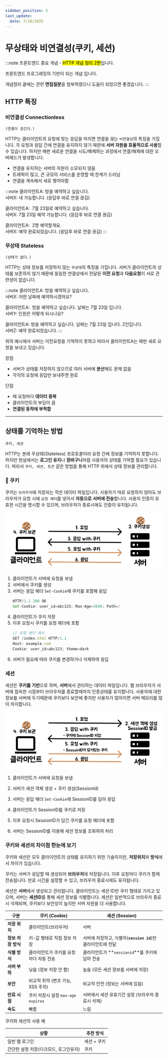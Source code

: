 ```yaml
---
sidebar_position: 5
last_update:
  date: 7/28/2025
---
```


# 무상태와 비연결성(쿠키, 세션)

:::note
프론트엔드 중요 개념 - <mark>HTTP 개념 정리 2편</mark>입니다.

프론트엔드 프로그래밍의 기반이 되는 개념 입니다.

개념정리 끝에는 관련 **면접질문**을 첨부하였으니 도움이 되었으면 좋겠습니다.
:::

## HTTP 특징
### 비연결성 Connectionless

`(연결이 끊긴다.)`

HTTP는 클라이언트의 요청에 맞는 응답을 마치면 연결을 끊는 `비연결성`의 특징을 가집니다. 각 요청과 응답 간에 연결을 유지하지 않기 때문에 **서버 자원을 효율적으로 사용**할 수 있습니다. 하지만 매번 새로운 연결을 시도/해제하는 과정에서 연결/해제에 대한 오버헤드가 발생합니다.

- 연결을 유지하는 서버의 자원이 소모되지 않음
- 트래픽이 많고, 큰 규모의 서비스를 운영할 때 한계가 드러남
- 연결을 계속해서 새로 맺어야함

:::note
클라이언트A: 방을 예약하고 싶습니다.  
서버X: 네 가능합니다.
(응답후 바로 연결 끊김)

클라이언트A:  7월 23일로 예약하고 싶습니다.  
서버X: 7월 23일 예약 가능합니다. 
(응답후 바로 연결 끊김)

클라이언트A:  2명 예약할게요.  
서버X: 예약 완료되었습니다. 
(응답후 바로 연결 끊김)
:::

### 무상태 Stateless

`(상태가 없다.)` 

HTTP는 상태 정보를 저장하지 않는 `무상태`의 특징을 가집니다. 서버가 클라이언트의 상태를 보존하지 않기 때문에 동일한 연결상에서 전달된 **이전 요청**과 **다음요청**이 서로 관련성이 없습니다.


:::note
클라이언트A: 방을 예약하고 싶습니다.  
서버X: 어떤 날짜에 예약하시겠어요?  

클라이언트A:  방을 예약하고 싶습니다. 날짜는 7월 23일 입니다.  
서버Y: 인원은 어떻게 되시나요?  

클라이언트A: 방을 예약하고 싶습니다. 날짜는 7월 23일 입니다. 2인입니다.  
서버Z: 예약 완료되었습니다.
:::

위의 예시에서 서버는 이전요청을 기억하지 못하고 따라서 클라이언트A는 매번 새로 요청을 보내고 있습니다. 

장점
- 서버가 상태를 저장하지 않으므로 여러 서버에 **분산**해도 문제 없음
- 각각의 요청에 응답만 보내주면 완료
  
단점
- 매 요청마다 **데이터 중복**
- 클라이언트의 부담이 큼
- **연결된 동작에 부적합**


---


## 상태를 기억하는 방법

`쿠키, 세션`

HTTP는 본래 무상태(Stateless) 프로토콜이라 요청 간에 정보를 기억하지 못합니다. 하지만 현실에서는 **로그인 유지**나 **장바구니**처럼 사용자의 상태를 기억할 필요가 있습니다. 따라서 `쿠키, 세션, 토큰` 같은 방법을 통해 HTTP 위에서 상태 정보를 관리합니다.
<br/>

### 🍪 쿠키

쿠키는 `브라우저`에 저장되는 작은 데이터 파일입니다. 사용자가 따로 요청하지 않아도 브라우저가 요청 시에 `요청 헤더`를 넣어서 **자동으로 서버에 전송**합니다. 사용자 인증이 유효한 시간을 명시할 수 있으며, 브라우저가 종료시에도 인증이 유지됩니다.

![Cookie 과정](./img/cookie.png)

1. 클라이언트가 서버에 요청을 보냄
2. 서버에서 쿠키를 생성
3. 서버는 응답 헤더 `Set-Cookie`에 쿠키를 포함해 응답
    ```jsx
    HTTP/1.1 200 OK
    Set-Cookie: user_id=abc123; Max-Age=3600; Path=/
    ```
4. 클라이언트가 쿠키 저장 
5. 이후 요청시 쿠키를 요청 헤더에 포함
    ```jsx
    // 요청 헤더 예시
    GET /index.html HTTP/1.1  
    Host: example.com  
    Cookie: user_id=abc123; theme=dark
    ```
6. 서버가 필요에 따라 쿠키를 변경하거나 삭제하여 응답

### 세션

세션은 **쿠키를 기반**으로 하며, **서버**에서 관리하는 데이터 파일입니다. 웹 브라우저가 서버에 접속한 시점부터 브라우저를 종료할때까지 인증상태를 유지합니다. 사용자에 대한 정보를 서버에 두기때문에 쿠키보다 보안에 좋지만 사용자가 많아지면 서버 메모리를 많이 차지합니다. 

![Session 과정](./img/session.png)

1. 클라이언트가 서버에 요청을 보냄

2. 서버가 세션 객체 생성 + 쿠키 생성(SessionId)

3. 서버는 응답 헤더 `Set-Cookie`에 SessionID를 담아 응답

4. 클라이언트가 SessionID를 쿠키로 저장

5. 이후 요청시 SessionID가 담긴 쿠키를 요청 헤더에 포함

6. 서버는 SessionID를 이용해 세션 정보를 조회하여 처리


### 쿠키와 세션의 차이점 한눈에 보기

쿠키와 세션은 모두 클라이언트의 상태를 유지하기 위한 기술이지만, **저장위치**와 **방식**에서 차이가 있습니다.

쿠키는 서버가 응답할 때 생성되어 **브라우저**에 저장됩니다. 이후 요청마다 쿠키가 함께 전송됩니다. 만료 시간을 설정할 수 있고, 브라우저 종료시에도 유지됩니다.

세션은 **서버**에서 생성되고 관리됩니다. 클라이언트는 세션 ID만 쿠키 형태로 가지고 있으며, 서버는 **세션ID**를 통해 세션 정보를 식별합니다. 세션은 일반적으로 브라우저 종료시 삭제되며, 쿠키보다 보안성이 높지만 서버 자원을 더 사용합니다.

| **구분** | **쿠키 (Cookie)** | **세션 (Session)** |
| --- | --- | --- |
| **저장 위치** | 클라이언트(브라우저) | 서버 |
| **정보 저장 방식** | 키-값 형태로 직접 정보 저장 | 서버에 저장하고, 식별자(**`session id`**)만 클라이언트에 전달 |
| **식별 방식** | 클라이언트가 쿠키를 요청마다 자동 전송 | 클라이언트가 **`sessionid`**를 쿠키에 담아 전송 |
| **서버 부하** | 낮음 (정보 저장 안 함) | 높음 (모든 세션 정보를 서버에 저장) |
| **보안** | 비교적 취약 (변조 가능, XSS 주의) | 비교적 안전 (정보는 서버에 있음) |
| **만료 시점** | 쿠키 저장시 설정 `max-age expires` | 서버에서 세션 유효기간 설정 (브라우저 종료시 삭제) |
| **속도** | 빠름 | 느림 |

쿠키와 세션의 사용 예

| **상황** | **추천 방식** |
| --- | --- |
| 일반 웹 로그인 | 세션 + 쿠키 |
| 간단한 설정 저장(다크모드, 로그인유지) | 쿠키 |